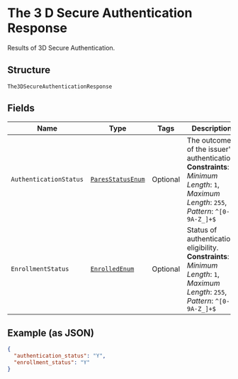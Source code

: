 
# The 3 D Secure Authentication Response

Results of 3D Secure Authentication.

## Structure

`The3DSecureAuthenticationResponse`

## Fields

| Name | Type | Tags | Description | Getter | Setter |
|  --- | --- | --- | --- | --- | --- |
| `AuthenticationStatus` | [`ParesStatusEnum`](../../doc/models/pares-status-enum.md) | Optional | The outcome of the issuer's authentication.<br>**Constraints**: *Minimum Length*: `1`, *Maximum Length*: `255`, *Pattern*: `^[0-9A-Z_]+$` | ParesStatusEnum getAuthenticationStatus() | setAuthenticationStatus(ParesStatusEnum authenticationStatus) |
| `EnrollmentStatus` | [`EnrolledEnum`](../../doc/models/enrolled-enum.md) | Optional | Status of authentication eligibility.<br>**Constraints**: *Minimum Length*: `1`, *Maximum Length*: `255`, *Pattern*: `^[0-9A-Z_]+$` | EnrolledEnum getEnrollmentStatus() | setEnrollmentStatus(EnrolledEnum enrollmentStatus) |

## Example (as JSON)

```json
{
  "authentication_status": "Y",
  "enrollment_status": "Y"
}
```

